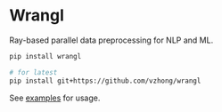 # Wrangl

Ray-based parallel data preprocessing for NLP and ML.

```bash
pip install wrangl

# for latest
pip install git+https://github.com/vzhong/wrangl
```

See [examples](https://github.com/vzhong/wrangl/tree/main/example) for usage.
